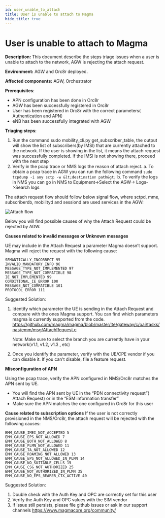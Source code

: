```yaml
---
id: user_unable_to_attach
title: User is unable to attach to Magma
hide_title: true
---
```

# User is unable to attach to Magma

**Description:** This document describe the steps triage issues when a user is unable to attach to the network, AGW is rejecting the attach request.

**Environment:** AGW and Orc8r deployed.

**Affected components:** AGW, Orchestrator

**Prerequisites**:

- APN configuration has been done in Orc8r
- AGW has been successfully  registered in Orc8r
- User has been registered in Orc8r with the correct parameters( Authentication and APN)
- eNB has been successfully integrated with AGW


**Triaging steps**:

1. Run the command sudo mobility_cli.py get_subscriber_table, the output will show the list of subscribers(by IMSI) that  are currently  attached to the network. If the user is showing in the list, it means the attach request was successfully completed. If the IMSI is not showing there, proceed with the next step
2. Verify in the pcap trace or NMS logs the reason of attach reject.
    a. To obtain a pcap trace in AGW you can run the following command `sudo tcpdump -i any sctp -w &lt;destination path&gt;`
    b. To verify the logs in NMS you can go in NMS to Equipment-&gt;Select the AGW-&gt; Logs-&gt;Search logs


The attach request flow should follow below signal flow, where sctpd, mme, subscriberdb, mobilityd and sessiond are used services in the AGW:

![Attach flow](/assets/lte/attach_flow.png)


Below you will find possible causes of why the Attach Request could be rejected by AGW.


**Causes related to invalid messages or Unknown messages**

UE may include in the Attach Request a parameter Magma doesn’t support. Magma will reject the request with the following cause:

```
SEMANTICALLY_INCORRECT 95
INVALID_MANDATORY_INFO 96
MESSAGE_TYPE_NOT_IMPLEMENTED 97
MESSAGE_TYPE_NOT_COMPATIBLE 98
IE_NOT_IMPLEMENTED 99
CONDITIONAL_IE_ERROR 100
MESSAGE_NOT_COMPATIBLE 101
PROTOCOL_ERROR 111
```

Suggested Solution:

1. Identify which parameter the UE is sending in the Attach Request and compare with the ones Magma support. You can find which parameters magma is currently supported from the code. https://github.com/magma/magma/blob/master/lte/gateway/c/oai/tasks/nas/emm/msg/AttachRequest.c

    Note: Make sure to select the branch you are currently have in your network(v1.1, v1.2, v1.3 , etc)

2. Once you identify the parameter, verify with the UE/CPE vendor if you can disable it. If you can't disable, file a feature request.


**Misconfiguration of APN**

Using the pcap trace, verify the APN configured in NMS/Orc8r matches the APN sent by UE.
- You will find the APN sent by UE in the “PDN connectivity request”( Attach Request)  or in the “ESM information transfer”
- Make sure the APN matches the one configured in Orc8r for this user



**Cause related to subscription options**
If the user is not correctly provisioned  in the NMS/Orc8r,  the attach request will be  rejected  with the following causes:

```
EMM_CAUSE_IMEI_NOT_ACCEPTED 5
EMM_CAUSE_EPS_NOT_ALLOWED 7
EMM_CAUSE_BOTH_NOT_ALLOWED 8
EMM_CAUSE_PLMN_NOT_ALLOWED 11
EMM_CAUSE_TA_NOT_ALLOWED 12
EMM_CAUSE_ROAMING_NOT_ALLOWED 13
EMM_CAUSE_EPS_NOT_ALLOWED_IN_PLMN 14
EMM_CAUSE_NO_SUITABLE_CELLS 15
EMM_CAUSE_CSG_NOT_AUTHORIZED 25
EMM_CAUSE_NOT_AUTHORIZED_IN_PLMN 35
EMM_CAUSE_NO_EPS_BEARER_CTX_ACTIVE 40
```

Suggested Solution:

1. Double check with the Auth Key and OPC are correctly set for this user
2. Verify the Auth Key and OPC values with the SIM vendor
3. If issue still persists, please  file github issues or ask in our support channels https://www.magmacore.org/community/
